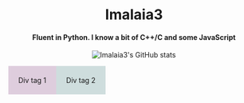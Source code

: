 <div align="center">

<h1>Imalaia3</h1>
<h4>Fluent in Python. I know a bit of C++/C and some JavaScript</h4>

![Imalaia3's GitHub stats](https://github-readme-stats.vercel.app/api?username=imalaia3&show_icons=true&theme=onedark)

<div id="wrapperID">
  <div id="div1" style="padding:20px;background-color:#decddd;float:left">Div tag 1</div>
  <div id="div2" style="padding:20px;background-color:#cedddd;float:left">Div tag 2</div>
</div>
  
</div>
